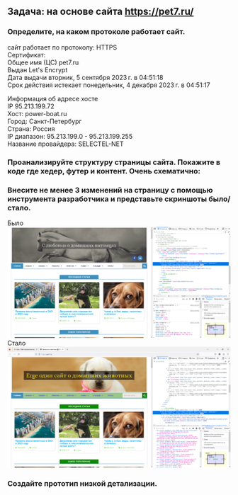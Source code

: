 ﻿## Задача: на основе сайта https://pet7.ru/


### Определите, на каком протоколе работает сайт.

сайт работает по протоколу:  HTTPS  
Сертификат:  
Общее имя (ЦС)        pet7.ru  
Выдан Let's Encrypt  
Дата выдачи        вторник, 5 сентября 2023 г. в 04:51:18  
Срок действия истекает  понедельник, 4 декабря 2023 г. в 04:51:17  
  

Информация об адресе хосте  
IP        95.213.199.72  
Хост:        power-boat.ru  
Город:        Санкт-Петербург     
Страна:         Россия  
IP диапазон:        95.213.199.0 - 95.213.199.255  
Название провайдера:        SELECTEL-NET  

### Проанализируйте структуру страницы сайта. Покажите в коде где хедер, футер и контент. Очень схематично:  
  



### Внесите не менее 3 изменений на страницу с помощью инструмента разработчика и представьте скриншоты было/стало.
Было  ![Было](https://raw.githubusercontent.com/Pavel-Pokalnetov/Web-technology/master/before.png)
Стало   ![Стало](https://raw.githubusercontent.com/Pavel-Pokalnetov/Web-technology/master/after.png)





### Создайте прототип низкой детализации.

